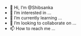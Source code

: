 - 👋 Hi, I’m @Shibsanka
- 👀 I’m interested in ...
- 🌱 I’m currently learning ...
- 💞️ I’m looking to collaborate on ...
- 📫 How to reach me ...

<!---
Shibsanka/Shibsanka is a ✨ special ✨ repository because its `README.md` (this file) appears on your GitHub profile.
You can click the Preview link to take a look at your changes.
--->
